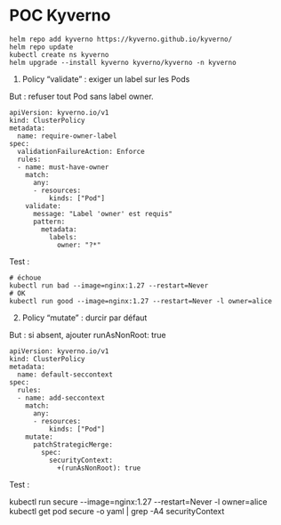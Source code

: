# POC Kyverno

```
helm repo add kyverno https://kyverno.github.io/kyverno/
helm repo update
kubectl create ns kyverno
helm upgrade --install kyverno kyverno/kyverno -n kyverno
```

1) Policy “validate” : exiger un label sur les Pods

But : refuser tout Pod sans label owner.

```
apiVersion: kyverno.io/v1
kind: ClusterPolicy
metadata:
  name: require-owner-label
spec:
  validationFailureAction: Enforce
  rules:
  - name: must-have-owner
    match:
      any:
      - resources:
          kinds: ["Pod"]
    validate:
      message: "Label 'owner' est requis"
      pattern:
        metadata:
          labels:
            owner: "?*"
```

Test :
```
# échoue
kubectl run bad --image=nginx:1.27 --restart=Never
# OK
kubectl run good --image=nginx:1.27 --restart=Never -l owner=alice
```

2) Policy “mutate” : durcir par défaut

But : si absent, ajouter runAsNonRoot: true 

```
apiVersion: kyverno.io/v1
kind: ClusterPolicy
metadata:
  name: default-seccontext
spec:
  rules:
  - name: add-seccontext
    match:
      any:
      - resources:
          kinds: ["Pod"]
    mutate:
      patchStrategicMerge:
        spec:
          securityContext:
            +(runAsNonRoot): true

```
Test :

kubectl run secure --image=nginx:1.27 --restart=Never -l owner=alice
kubectl get pod secure -o yaml | grep -A4 securityContext

```